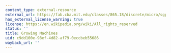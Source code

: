 ```yaml
---
content_type: external-resource
external_url: https://fab.cba.mit.edu/classes/865.18/discrete/micro/sgphd10MB.pdf
has_external_license_warning: true
license: https://en.wikipedia.org/wiki/All_rights_reserved
status: ''
title: Growing Machines
uid: c9dd100e-98ef-4d82-af79-0eccbeb55686
wayback_url: ''
---
```

